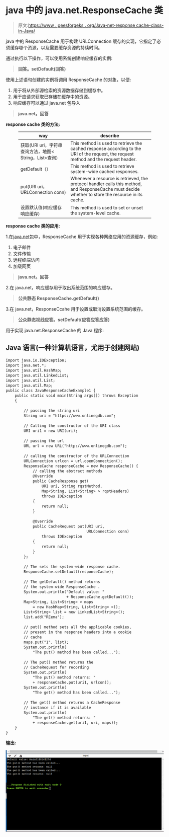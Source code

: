 # java 中的 java.net.ResponseCache 类

> 原文:[https://www . geesforgeks . org/Java-net-response cache-class-in-Java/](https://www.geeksforgeeks.org/java-net-responsecache-class-in-java/)

java 中的 ResponseCache 用于构建 URLConnection 缓存的实现，它指定了必须缓存哪个资源，以及需要缓存资源的持续时间。

通过执行以下操作，可以使用系统创建响应缓存的实例:

> **回答。setDefault(回答)**

使用上述语句创建的实例将调用 ResponseCache 的对象，以便:

1.  用于将从外部源检索的资源数据存储到缓存中。
2.  用于应请求获取已存储在缓存中的资源。
3.  响应缓存可以通过 java.net 包导入

> **java.net。回答**

**response cache 类的方法:**

<figure class="table">

| way | describe |
| --- | --- |
| 获取(URI uri，字符串查询方法，地图< String，List<string>>查询)</string> | This method is used to retrieve the cached response according to the URI of the request, the request method and the request header. |
| getDefault（） | This method is used to retrieve system-wide cached responses. |
| put(URI uri，URLConnection conn) | Whenever a resource is retrieved, the protocol handler calls this method, and ResponseCache must decide whether to store the resource in its cache. |
| 设置默认值(响应缓存响应缓存) | This method is used to set or unset the system-level cache. |

</figure>

**response cache 类的应用:**

1.在[java.net](https://www.geeksforgeeks.org/tag/java-net-package/)包中，ResponseCache 用于实现各种网络应用的资源缓存，例如:

1.  电子邮件
2.  文件传输
3.  远程终端访问
4.  加载网页

> **java.net。回答**

2.在 java.net，响应缓存用于取出系统范围的响应缓存。

> **公共静态 ResponseCache.getDefault()**

3.在 java.net，ResponseCcahe 用于设置或取消设置系统范围的缓存。

> **公众静态视线应答。setDefault(应答应答应答)**

用于实现 java.net.ResponseCache 的 Java 程序:

## Java 语言(一种计算机语言，尤用于创建网站)

```
import java.io.IOException;
import java.net.*;
import java.util.HashMap;
import java.util.LinkedList;
import java.util.List;
import java.util.Map;
public class JavaResponseCacheExample1 {
    public static void main(String args[]) throws Exception
    {

        // passing the string uri
        String uri = "https://www.onlinegdb.com";

        // Calling the constructor of the URI class
        URI uri1 = new URI(uri);

        // passing the url
        URL url = new URL("http://www.onlinegdb.com");

        // calling the constructor of the URLConnection
        URLConnection urlcon = url.openConnection();
        ResponseCache responseCache = new ResponseCache() {
            // calling the abstract methods
            @Override
            public CacheResponse get(
                URI uri, String rqstMethod,
                Map<String, List<String> > rqstHeaders)
                throws IOException
            {
                return null;
            }

            @Override
            public CacheRequest put(URI uri,
                                    URLConnection conn)
                throws IOException
            {
                return null;
            }
        };

        // The sets the system-wide response cache.
        ResponseCache.setDefault(responseCache);

        // The getDefault() method returns
        // the system-wide ResponseCache .
        System.out.println("Default value: "
                           + ResponseCache.getDefault());
        Map<String, List<String> > maps
            = new HashMap<String, List<String> >();
        List<String> list = new LinkedList<String>();
        list.add("REema");

        // put() method sets all the applicable cookies,
        // present in the response headers into a cookie
        // cache
        maps.put("1", list);
        System.out.println(
            "The put() method has been called...");

        // The put() method returns the
        // CacheRequest for recording
        System.out.println(
            "The put() method returns: "
            + responseCache.put(uri1, urlcon));
        System.out.println(
            "The get() method has been called...");

        // The get() method returns a CacheResponse
        // instance if it is available
        System.out.println(
            "The get() method returns: "
            + responseCache.get(uri1, uri, maps));
    }
}
```

**输出:**

![](img/678e77c6eba1a67fb7661084d0081d4c.png)